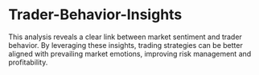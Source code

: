 # Trader-Behavior-Insights


This analysis reveals a clear link between market sentiment and trader behavior. By leveraging these insights, trading strategies can be better aligned with prevailing market emotions, improving risk management and profitability.
